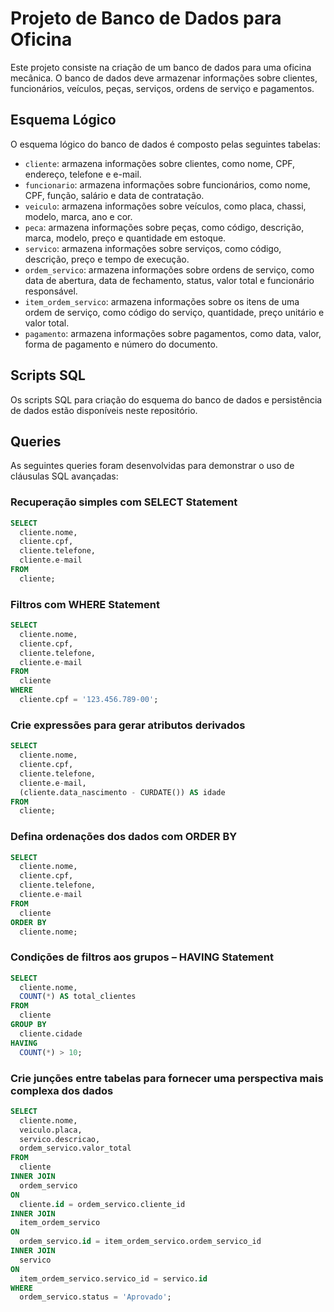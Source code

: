 # Projeto de Banco de Dados para Oficina

Este projeto consiste na criação de um banco de dados para uma oficina mecânica. O banco de dados deve armazenar informações sobre clientes, funcionários, veículos, peças, serviços, ordens de serviço e pagamentos.

## Esquema Lógico

O esquema lógico do banco de dados é composto pelas seguintes tabelas:

* `cliente`: armazena informações sobre clientes, como nome, CPF, endereço, telefone e e-mail.
* `funcionario`: armazena informações sobre funcionários, como nome, CPF, função, salário e data de contratação.
* `veiculo`: armazena informações sobre veículos, como placa, chassi, modelo, marca, ano e cor.
* `peca`: armazena informações sobre peças, como código, descrição, marca, modelo, preço e quantidade em estoque.
* `servico`: armazena informações sobre serviços, como código, descrição, preço e tempo de execução.
* `ordem_servico`: armazena informações sobre ordens de serviço, como data de abertura, data de fechamento, status, valor total e funcionário responsável.
* `item_ordem_servico`: armazena informações sobre os itens de uma ordem de serviço, como código do serviço, quantidade, preço unitário e valor total.
* `pagamento`: armazena informações sobre pagamentos, como data, valor, forma de pagamento e número do documento.

## Scripts SQL

Os scripts SQL para criação do esquema do banco de dados e persistência de dados estão disponíveis neste repositório.

## Queries

As seguintes queries foram desenvolvidas para demonstrar o uso de cláusulas SQL avançadas:

### Recuperação simples com SELECT Statement

```sql
SELECT
  cliente.nome,
  cliente.cpf,
  cliente.telefone,
  cliente.e-mail
FROM
  cliente;
```

### Filtros com WHERE Statement
```sql
SELECT
  cliente.nome,
  cliente.cpf,
  cliente.telefone,
  cliente.e-mail
FROM
  cliente
WHERE
  cliente.cpf = '123.456.789-00';

```
### Crie expressões para gerar atributos derivados
```sql
SELECT
  cliente.nome,
  cliente.cpf,
  cliente.telefone,
  cliente.e-mail,
  (cliente.data_nascimento - CURDATE()) AS idade
FROM
  cliente;

```
### Defina ordenações dos dados com ORDER BY
```sql
SELECT
  cliente.nome,
  cliente.cpf,
  cliente.telefone,
  cliente.e-mail
FROM
  cliente
ORDER BY
  cliente.nome;

```
### Condições de filtros aos grupos – HAVING Statement
```sql
SELECT
  cliente.nome,
  COUNT(*) AS total_clientes
FROM
  cliente
GROUP BY
  cliente.cidade
HAVING
  COUNT(*) > 10;

```

### Crie junções entre tabelas para fornecer uma perspectiva mais complexa dos dados
```sql
SELECT
  cliente.nome,
  veiculo.placa,
  servico.descricao,
  ordem_servico.valor_total
FROM
  cliente
INNER JOIN
  ordem_servico
ON
  cliente.id = ordem_servico.cliente_id
INNER JOIN
  item_ordem_servico
ON
  ordem_servico.id = item_ordem_servico.ordem_servico_id
INNER JOIN
  servico
ON
  item_ordem_servico.servico_id = servico.id
WHERE
  ordem_servico.status = 'Aprovado';

```
